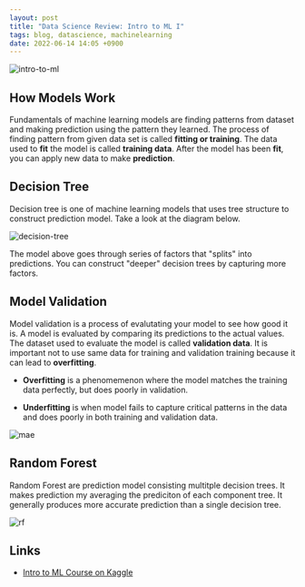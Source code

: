 ```yaml
---
layout: post
title: "Data Science Review: Intro to ML I"
tags: blog, datascience, machinelearning
date: 2022-06-14 14:05 +0900
---
```


![intro-to-ml](https://i.imgur.com/j0FQ9Tn.png)

## How Models Work

Fundamentals of machine learning models are finding patterns from dataset and making prediction using the pattern they learned. The process of finding pattern from given data set is called **fitting or training**. The data used to **fit** the model is called **training data**. After the model has been **fit**, you can apply new data to make **prediction**.

## Decision Tree

Decision tree is one of machine learning models that uses tree structure to construct prediction model. Take a look at the diagram below.

![decision-tree](https://i.imgur.com/phyQdr6.png)

The model above goes through series of factors that "splits" into predictions. You can construct "deeper" decision trees by capturing more factors.


## Model Validation

Model validation is a process of evalutating your model to see how good it is. A model is evaluated by comparing its predictions to the actual values. The dataset used to evaluate the model is called **validation data**. It is important not to use same data for training and validation training because it can lead to **overfitting**.

* **Overfitting** is a phenomemenon where the model matches the training data perfectly, but does poorly in validation. 

* **Underfitting** is when model fails to capture critical patterns in the data and does poorly in both training and validation data.

![mae](https://i.imgur.com/8H7FOGm.png)


## Random Forest

Random Forest are prediction model consisting multitple decision trees. It makes prediction my averaging the prediciton of each component tree. It generally produces more accurate prediction than a single decision tree.

![rf](https://i.imgur.com/XW9kBrr.png)


## Links
* [Intro to ML Course on Kaggle](https://www.kaggle.com/learn/intro-to-machine-learning)